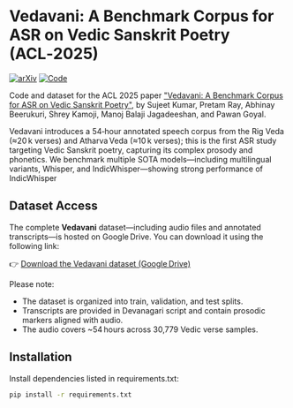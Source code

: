 # Vedavani: A Benchmark Corpus for ASR on Vedic Sanskrit Poetry (ACL‑2025)

[![arXiv](https://img.shields.io/badge/PDF-arXiv-blue)](https://arxiv.org/pdf/2506.00145v1)
[![Code](https://img.shields.io/badge/Code-GitHub-blue)](https://github.com/SujeetNlp/Vedavani)

Code and dataset for the ACL 2025 paper ["Vedavani: A Benchmark Corpus for ASR on Vedic Sanskrit Poetry"](https://arxiv.org/pdf/2506.00145v1), by
Sujeet Kumar, Pretam Ray, Abhinay Beerukuri, Shrey Kamoji, Manoj Balaji Jagadeeshan, and Pawan Goyal.

Vedavani introduces a 54‑hour annotated speech corpus from the Rig Veda (≈20 k verses) and Atharva Veda (≈10 k verses); this is the first ASR study targeting Vedic Sanskrit poetry, capturing its complex prosody and phonetics. We benchmark multiple SOTA models—including multilingual variants, Whisper, and IndicWhisper—showing strong performance of IndicWhisper 

## Dataset Access

The complete **Vedavani** dataset—including audio files and annotated transcripts—is hosted on Google Drive. You can download it using the following link:

👉 [Download the Vedavani dataset (Google Drive)](https://drive.google.com/drive/folders/1bDE8Vlm9Be-Lf2Tab12SWQ5vrwfvTf0S?usp=sharing)

Please note:
- The dataset is organized into train, validation, and test splits.
- Transcripts are provided in Devanagari script and contain prosodic markers aligned with audio.
- The audio covers ~54 hours across 30,779 Vedic verse samples.


## Installation
Install dependencies listed in requirements.txt:
```bash
pip install -r requirements.txt
```

